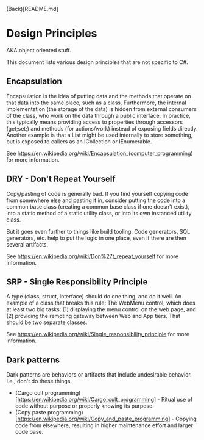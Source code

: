 (Back)[README.md]

# Design Principles

AKA object oriented stuff.

This document lists various design principles that are not specific to C#.

## Encapsulation

Encapsulation is the idea of putting data and the methods that operate on that data into the same place, such as a class. Furthermore, the internal implementation (the storage of the data) is hidden from external consumers of the class, who work on the data through a public interface. In practice, this typically means providing access to properties through accessors (get;set;) and methods (for actions/work) instead of exposing fields directly. Another example is that a List<T> might be used internally to store something, but is exposed to callers as an ICollection<int> or IEnumerable<int>.

See https://en.wikipedia.org/wiki/Encapsulation_(computer_programming) for more information.

## DRY - Don't Repeat Yourself

Copy/pasting of code is generally bad. If you find yourself copying code from somewhere else and pasting it in, consider putting the code into a common base class (creating a common base class if one doesn't exist), into a static method of a static utility class, or into its own instanced utility class.

But it goes even further to things like build tooling. Code generators, SQL generators, etc. help to put the logic in one place, even if there are then several artifacts.

See https://en.wikipedia.org/wiki/Don%27t_repeat_yourself for more information.

## SRP - Single Responsibility Principle

A type (class, struct, interface) should do one thing, and do it well. An example of a class that breaks this rule: The WebMenu control, which does at least two big tasks: (1) displaying the menu control on the web page, and (2) providing the remoting gateway between Web and App tiers. That should be two separate classes.

See https://en.wikipedia.org/wiki/Single_responsibility_principle for more information.

## Dark patterns

Dark patterns are behaviors or artifacts that include undesirable behavior. I.e., don't do these things.

* (Cargo cult programming)[https://en.wikipedia.org/wiki/Cargo_cult_programming] - Ritual use of code without purpose or properly knowing its purpose.
* (Copy paste programming)[https://en.wikipedia.org/wiki/Copy_and_paste_programming] - Copying code from elsewhere, resulting in higher maintenance effort and larger code base.
